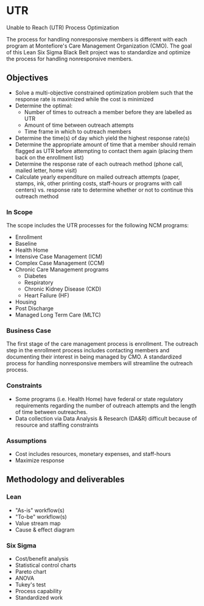 # UTR
Unable to Reach (UTR) Process Optimization

The process for handling nonresponsive members is different with each program at Montefiore's Care Management Organization (CMO). The goal of this Lean Six Sigma Black Belt project was to standardize and optimize the process for handling nonresponsive members.

## Objectives
* Solve a multi-objective constrained optimization problem such that the response rate is maximized while the cost is minimized
* Determine the optimal:
  * Number of times to outreach a member before they are labelled as UTR
  * Amount of time between outreach attempts
  * Time frame in which to outreach members
* Determine the time(s) of day which yield the highest response rate(s)
* Determine the appropriate amount of time that a member should remain flagged as UTR before attempting to contact them again (placing them back on the enrollment list)
* Determine the response rate of each outreach method (phone call, mailed letter, home visit)
* Calculate yearly expenditure on mailed outreach attempts (paper, stamps, ink, other printing costs, staff-hours or programs with call centers) vs. response rate to determine whether or not to continue this outreach method 

### In Scope
The scope includes the UTR processes for the following NCM programs:
 * Enrollment
 * Baseline
 * Health Home
 * Intensive Case Management (ICM)
 * Complex Case Management (CCM)
 * Chronic Care Management programs
   * Diabetes
   * Respiratory
   * Chronic Kidney Disease (CKD)
   * Heart Failure (HF)
 * Housing
 * Post Discharge
 * Managed Long Term Care (MLTC) 

### Business Case
The first stage of the care management process is enrollment. The outreach step in the enrollment process includes contacting members and documenting their interest in being managed by CMO. A standardized process for handling nonresponsive members will streamline the outreach process.

### Constraints
* Some programs (i.e. Health Home) have federal or state regulatory requirements regarding the number of outreach attempts and the length of time between outreaches.
* Data collection via Data Analysis & Research (DA&R) difficult because of resource and staffing constraints

### Assumptions
* Cost includes resources, monetary expenses, and staff-hours
* Maximize response

## Methodology and deliverables

### Lean
* "As-is" workflow(s)
* "To-be" workflow(s)
* Value stream map
* Cause & effect diagram

### Six Sigma
* Cost/benefit analysis
* Statistical control charts
* Pareto chart
* ANOVA
* Tukey's test
* Process capability
* Standardized work






